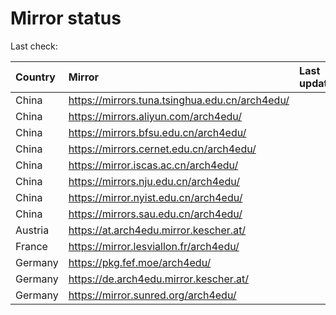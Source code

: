 <script src="./time.js"></script>
# Mirror status
Last check: <script type="text/javascript">localize(1711736488.8939326);</script>

|Country|Mirror|Last update|
|:------|:-----|:----------|
|China|https://mirrors.tuna.tsinghua.edu.cn/arch4edu/|<script type="text/javascript">localize(1711694197);</script>|
|China|https://mirrors.aliyun.com/arch4edu/|<script type="text/javascript">localize(1711694197);</script>|
|China|https://mirrors.bfsu.edu.cn/arch4edu/|<script type="text/javascript">localize(1711694197);</script>|
|China|https://mirrors.cernet.edu.cn/arch4edu/|<script type="text/javascript">localize(1711694197);</script>|
|China|https://mirror.iscas.ac.cn/arch4edu/|<script type="text/javascript">localize(1711694197);</script>|
|China|https://mirrors.nju.edu.cn/arch4edu/|<script type="text/javascript">localize(1711650642);</script>|
|China|https://mirror.nyist.edu.cn/arch4edu/|<script type="text/javascript">localize(1711694197);</script>|
|China|https://mirrors.sau.edu.cn/arch4edu/|<script type="text/javascript">localize(1711694197);</script>|
|Austria|https://at.arch4edu.mirror.kescher.at/|<script type="text/javascript">localize(1711694197);</script>|
|France|https://mirror.lesviallon.fr/arch4edu/|<script type="text/javascript">localize(1711694197);</script>|
|Germany|https://pkg.fef.moe/arch4edu/|<script type="text/javascript">localize(1711694197);</script>|
|Germany|https://de.arch4edu.mirror.kescher.at/|<script type="text/javascript">localize(1711694197);</script>|
|Germany|https://mirror.sunred.org/arch4edu/|<script type="text/javascript">localize(1711694197);</script>|

<script src="./tablefilter/tablefilter.js"></script>
<script src="./table.js"></script>
